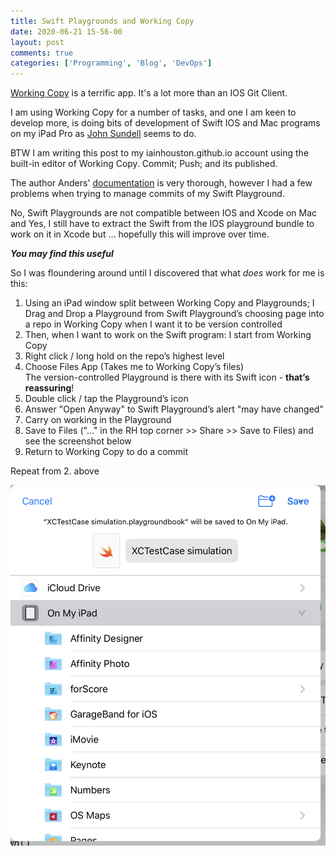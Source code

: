```yaml
---
title: Swift Playgrounds and Working Copy
date: 2020-06-21 15-56-00
layout: post
comments: true
categories: ['Programming', 'Blog', 'DevOps']
---
```



[Working Copy](https://workingcopyapp.com) is a terrific app. It's a lot more than an IOS Git Client.

I am using Working Copy for a number of tasks, and one I am keen to develop more, is doing bits of development of Swift IOS and Mac programs on my iPad Pro as [John Sundell](https://www.swiftbysundell.com/articles/review-swift-playgrounds-30-for-ipad/) seems to do. 

BTW I am writing this post to my iainhouston.github.io account using the built-in editor of Working Copy. Commit; Push; and its published.

The author Anders' [documentation](https://workingcopyapp.com/manual/extending-ios) is very thorough, however I had a few problems when trying to manage commits of my Swift Playground.

No, Swift Playgrounds are not compatible between IOS and Xcode on Mac and Yes, I still have to extract the Swift from the IOS playground bundle to work on it in Xcode but ... hopefully this will improve over time.

***You may find this useful***

So I was floundering around until I discovered that what *does* work for me is this:  

1.  Using an iPad window split between Working Copy and Playgrounds; I Drag and Drop a Playground from Swift Playground’s choosing page into a repo in Working Copy when I want it to be version controlled  
1.  Then, when I want to work on the Swift program: I start from Working Copy  
1.  Right click / long hold on the repo’s highest level  
1.  Choose Files App (Takes me to Working Copy’s files)  
The version-controlled Playground is there with its Swift icon - **that’s reassuring**!  
1.  Double click / tap the Playground’s icon  
1.  Answer "Open Anyway" to Swift Playground’s alert "may have changed"  
1.  Carry on working in the Playground  
1.  Save to Files ("..."  in the RH top corner >> Share >> Save to Files) and see the screenshot below
1.  Return to Working Copy to do a commit  
 
Repeat from 2. above

![Save dialogue from Working Copy](/assets/images/saving_playground.jpeg)